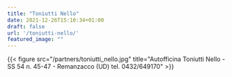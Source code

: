 ```yaml
---
title: "Toniutti Nello"
date: 2021-12-26T15:10:34+01:00
draft: false
url: '/toniutti-nello/'
featured_image: ""
---
```



{{< figure src="/partners/toniutti_nello.jpg" title="Autofficina Toniutti Nello - SS 54 n. 45-47 - Remanzacco (UD) tel. 0432/649170" >}}